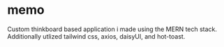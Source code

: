# memo
Custom thinkboard based application i made using the MERN tech stack. Additionally utlized tailwind css, axios, daisyUI, and hot-toast.
